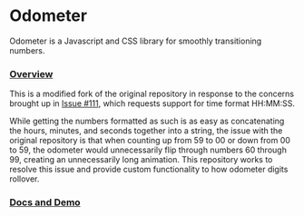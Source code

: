Odometer
========

Odometer is a Javascript and CSS library for smoothly transitioning numbers.

### [Overview](http://github.hubspot.com/odometer/docs/welcome)

This is a modified fork of the original repository in response to the concerns brought up in
[Issue #111](https://github.com/HubSpot/odometer/issues/111), which requests support for time
format HH:MM:SS.

While getting the numbers formatted as such is as easy as concatenating the
hours, minutes, and seconds together into a string, the issue with the original repository is that
when counting up from 59 to 00 or down from 00 to 59, the odometer would unnecessarily flip through
numbers 60 through 99, creating an unnecessarily long animation. This repository works to resolve
this issue and provide custom functionality to how odometer digits rollover.

### [Docs and Demo](http://github.hubspot.com/odometer)
